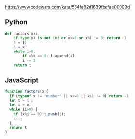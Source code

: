 https://www.codewars.com/kata/564fa92d1639fbefae00009d

## Python
```python
def factors(x):
    if type(x) is not int or x<=0 or x%1 != 0: return -1
    t = []
    i = x
    while i>0:
        if x%i == 0: t.append(i)
        i -= 1
    return t
```

## JavaScript
```js
function factors(x){
  if (typeof x != "number" || x<=0 || x%1 != 0) return -1
  let t = [];
  let i = x;
  while (i>0) {
    if (x%i == 0) t.push(i);
    i--;
  }
  return t
}
```